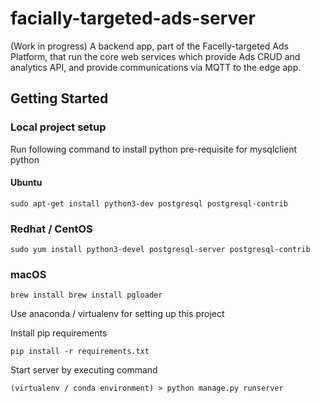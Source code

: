 # facially-targeted-ads-server

(Work in progress)
A backend app, part of the Facelly-targeted Ads Platform, that run the core web services which provide Ads CRUD and analytics API, and provide communications via MQTT to the edge app.

## Getting Started

### Local project setup

Run following command to install python pre-requisite for mysqlclient python 

#### Ubuntu
   ```
   sudo apt-get install python3-dev postgresql postgresql-contrib
   ```
   ### Redhat / CentOS
   ```
   sudo yum install python3-devel postgresql-server postgresql-contrib 
   ```
### macOS
   ```
   brew install brew install pgloader
   ```

Use anaconda / virtualenv for setting up this project

Install pip requirements
   ```
   pip install -r requirements.txt
   ```
Start server by executing command
   ```
   (virtualenv / conda environment) > python manage.py runserver
   ```
